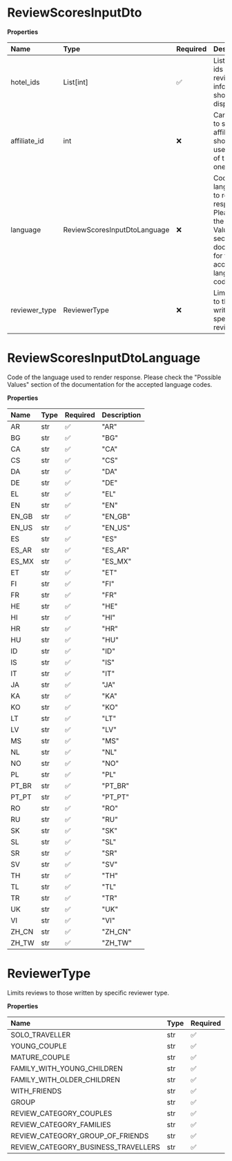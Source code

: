 # ReviewScoresInputDto

**Properties**

| Name          | Type                         | Required | Description                                                                                                                                    |
| :------------ | :--------------------------- | :------- | :--------------------------------------------------------------------------------------------------------------------------------------------- |
| hotel_ids     | List[int]                    | ✅       | List of hotel ids for which review score information should be displayed.                                                                      |
| affiliate_id  | int                          | ❌       | Can be used to specify the affiliate id that should be used instead of the default one.                                                        |
| language      | ReviewScoresInputDtoLanguage | ❌       | Code of the language used to render response. Please check the "Possible Values" section of the documentation for the accepted language codes. |
| reviewer_type | ReviewerType                 | ❌       | Limits reviews to those written by specific reviewer type.                                                                                     |

# ReviewScoresInputDtoLanguage

Code of the language used to render response.
Please check the "Possible Values" section of the documentation for the accepted language codes.

**Properties**

| Name  | Type | Required | Description |
| :---- | :--- | :------- | :---------- |
| AR    | str  | ✅       | "AR"        |
| BG    | str  | ✅       | "BG"        |
| CA    | str  | ✅       | "CA"        |
| CS    | str  | ✅       | "CS"        |
| DA    | str  | ✅       | "DA"        |
| DE    | str  | ✅       | "DE"        |
| EL    | str  | ✅       | "EL"        |
| EN    | str  | ✅       | "EN"        |
| EN_GB | str  | ✅       | "EN_GB"     |
| EN_US | str  | ✅       | "EN_US"     |
| ES    | str  | ✅       | "ES"        |
| ES_AR | str  | ✅       | "ES_AR"     |
| ES_MX | str  | ✅       | "ES_MX"     |
| ET    | str  | ✅       | "ET"        |
| FI    | str  | ✅       | "FI"        |
| FR    | str  | ✅       | "FR"        |
| HE    | str  | ✅       | "HE"        |
| HI    | str  | ✅       | "HI"        |
| HR    | str  | ✅       | "HR"        |
| HU    | str  | ✅       | "HU"        |
| ID    | str  | ✅       | "ID"        |
| IS    | str  | ✅       | "IS"        |
| IT    | str  | ✅       | "IT"        |
| JA    | str  | ✅       | "JA"        |
| KA    | str  | ✅       | "KA"        |
| KO    | str  | ✅       | "KO"        |
| LT    | str  | ✅       | "LT"        |
| LV    | str  | ✅       | "LV"        |
| MS    | str  | ✅       | "MS"        |
| NL    | str  | ✅       | "NL"        |
| NO    | str  | ✅       | "NO"        |
| PL    | str  | ✅       | "PL"        |
| PT_BR | str  | ✅       | "PT_BR"     |
| PT_PT | str  | ✅       | "PT_PT"     |
| RO    | str  | ✅       | "RO"        |
| RU    | str  | ✅       | "RU"        |
| SK    | str  | ✅       | "SK"        |
| SL    | str  | ✅       | "SL"        |
| SR    | str  | ✅       | "SR"        |
| SV    | str  | ✅       | "SV"        |
| TH    | str  | ✅       | "TH"        |
| TL    | str  | ✅       | "TL"        |
| TR    | str  | ✅       | "TR"        |
| UK    | str  | ✅       | "UK"        |
| VI    | str  | ✅       | "VI"        |
| ZH_CN | str  | ✅       | "ZH_CN"     |
| ZH_TW | str  | ✅       | "ZH_TW"     |

# ReviewerType

Limits reviews to those written by specific reviewer type.

**Properties**

| Name                                | Type | Required | Description                           |
| :---------------------------------- | :--- | :------- | :------------------------------------ |
| SOLO_TRAVELLER                      | str  | ✅       | "SOLO_TRAVELLER"                      |
| YOUNG_COUPLE                        | str  | ✅       | "YOUNG_COUPLE"                        |
| MATURE_COUPLE                       | str  | ✅       | "MATURE_COUPLE"                       |
| FAMILY_WITH_YOUNG_CHILDREN          | str  | ✅       | "FAMILY_WITH_YOUNG_CHILDREN"          |
| FAMILY_WITH_OLDER_CHILDREN          | str  | ✅       | "FAMILY_WITH_OLDER_CHILDREN"          |
| WITH_FRIENDS                        | str  | ✅       | "WITH_FRIENDS"                        |
| GROUP                               | str  | ✅       | "GROUP"                               |
| REVIEW_CATEGORY_COUPLES             | str  | ✅       | "REVIEW_CATEGORY_COUPLES"             |
| REVIEW_CATEGORY_FAMILIES            | str  | ✅       | "REVIEW_CATEGORY_FAMILIES"            |
| REVIEW_CATEGORY_GROUP_OF_FRIENDS    | str  | ✅       | "REVIEW_CATEGORY_GROUP_OF_FRIENDS"    |
| REVIEW_CATEGORY_BUSINESS_TRAVELLERS | str  | ✅       | "REVIEW_CATEGORY_BUSINESS_TRAVELLERS" |

<!-- This file was generated by liblab | https://liblab.com/ -->
